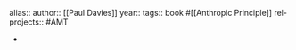 alias::
author:: [[Paul Davies]]
year::
tags:: book #[[Anthropic Principle]]
rel-projects:: #AMT



-
